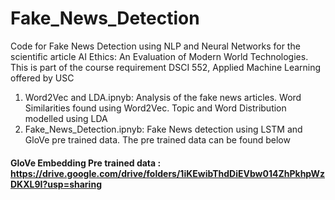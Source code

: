 # Fake_News_Detection
Code for Fake News Detection using NLP and Neural Networks for the scientific article AI Ethics: An Evaluation of Modern World Technologies. This is part of the course requirement DSCI 552, Applied Machine Learning offered by USC

1) Word2Vec and LDA.ipnyb: Analysis of the fake news articles. Word Similarities found using Word2Vec. Topic and Word Distribution modelled using LDA
2) Fake_News_Detection.ipnyb: Fake News detection using LSTM and GloVe pre trained data. The pre trained data can be found below


#### GloVe Embedding Pre trained data : https://drive.google.com/drive/folders/1iKEwibThdDiEVbw014ZhPkhpWzDKXL9I?usp=sharing
